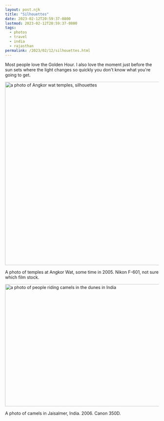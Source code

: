 ```yaml
---
layout: post.njk
title: "Silhouettes"
date: 2023-02-12T20:59:37-0800
lastmod: 2023-02-12T20:59:37-0800
tags:
  - photos
  - travel
  - india
  - rajasthan
permalink: /2023/02/12/silhouettes.html
---
```

Most people love the Golden Hour. I also love the moment just before the sun sets where the light changes so quickly you don't know what you're going to get.

<img src="/photos/uploads/23ba80d7fb.jpg" width="600" height="600" alt="a photo of Angkor wat temples, silhouettes" />

A photo of temples at Angkor Wat, some time in 2005. Nikon F-601, not sure which film stock. 

<img src="/photos/uploads/75efb771e7.jpg" width="600" height="400" alt="a photo of people riding camels in the dunes in India" />

A photo of camels in Jaisalmer, India. 2006. Canon 350D.
